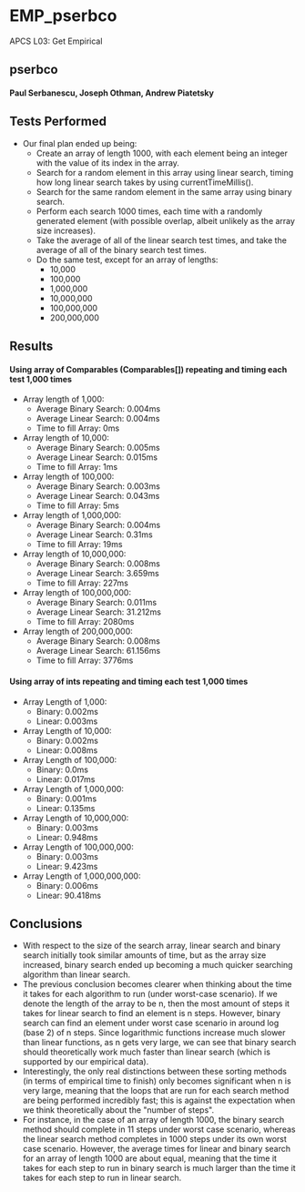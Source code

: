 # EMP_pserbco
APCS L03: Get Empirical
## pserbco
#### Paul Serbanescu, Joseph Othman, Andrew Piatetsky

## Tests Performed
  * Our final plan ended up being:
    - Create an array of length 1000, with each element being an integer with the value of its index in the array.
    - Search for a random element in this array using linear search, timing how long linear search takes by using currentTimeMillis().
    - Search for the same random element in the same array using binary search.
    - Perform each search 1000 times, each time with a randomly generated element (with possible overlap, albeit unlikely as the array size increases).
    - Take the average of all of the linear search test times, and take the average of all of the binary search test times.
    - Do the same test, except for an array of lengths: 
      - 10,000 
      - 100,000 
      - 1,000,000
      - 10,000,000
      - 100,000,000
      - 200,000,000

## Results

#### Using array of Comparables (Comparables[]) repeating and timing each test 1,000 times
  * Array length of 1,000:
    - Average Binary Search: 0.004ms
    - Average Linear Search: 0.004ms
    - Time to fill Array: 0ms
  * Array length of 10,000:
    - Average Binary Search: 0.005ms
    - Average Linear Search: 0.015ms
    - Time to fill Array: 1ms
  * Array length of 100,000:
    - Average Binary Search: 0.003ms
    - Average Linear Search: 0.043ms
    - Time to fill Array: 5ms
  * Array length of 1,000,000:
    - Average Binary Search: 0.004ms
    - Average Linear Search: 0.31ms
    - Time to fill Array: 19ms
  * Array length of 10,000,000:
    - Average Binary Search: 0.008ms
    - Average Linear Search: 3.659ms
    - Time to fill Array: 227ms
  * Array length of 100,000,000:
    - Average Binary Search: 0.011ms
    - Average Linear Search: 31.212ms
    - Time to fill Array: 2080ms
  * Array length of 200,000,000:
    - Average Binary Search: 0.008ms
    - Average Linear Search: 61.156ms
    - Time to fill Array: 3776ms

#### Using array of ints repeating and timing each test 1,000 times
  * Array Length of 1,000:
    - Binary: 0.002ms
    - Linear: 0.003ms
  * Array Length of 10,000:
    - Binary: 0.002ms
    - Linear: 0.008ms
  * Array Length of 100,000:
    - Binary: 0.0ms
    - Linear: 0.017ms
  * Array Length of 1,000,000:
    - Binary: 0.001ms
    - Linear: 0.135ms
  * Array Length of 10,000,000:
    - Binary: 0.003ms
    - Linear: 0.948ms
  * Array Length of 100,000,000:
    - Binary: 0.003ms
    - Linear: 9.423ms
  * Array Length of 1,000,000,000:
    - Binary: 0.006ms
    - Linear: 90.418ms

## Conclusions
  * With respect to the size of the search array, linear search and binary search initially took similar amounts of time, but as the array size increased, binary search ended     up becoming a much quicker searching algorithm than linear search.
  * The previous conclusion becomes clearer when thinking about the time it takes for each algorithm to run (under worst-case scenario). If we denote the length of the array     to be n, then the most amount of steps it takes for linear search to find an element is n steps. However, binary search can find an element under worst case scenario in       around log (base 2) of n steps. Since logarithmic functions increase much slower than linear functions, as n gets very large, we can see that binary search should             theoretically work much faster than linear search (which is supported by our empirical data).
  * Interestingly, the only real distinctions between these sorting methods (in terms of empirical time to finish) only becomes significant when n is very large, meaning that     the loops that are run for each search method are being performed incredibly fast; this is against the expectation when we think theoretically about the "number of           steps".
  * For instance, in the case of an array of length 1000, the binary search method should complete in 11 steps under worst case scenario, whereas the linear search method         completes in 1000 steps under its own worst case scenario. However, the average times for linear and binary search for an array of length 1000 are about equal, meaning       that the time it takes for each step to run in binary search is much larger than the time it takes for each step to run in linear search.

